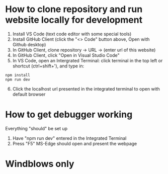 # How to clone repository and run website locally for development

1. Install VS Code (text code editor with some special tools)
2. Install GitHub Client (click the "<> Code" button above, Open with Github desktop)
3. In GitHub Client, clone repository -> URL -> (enter url of this website)
4. In GitHub Client, click "Open in Visual Studio Code"
5. In VS Code, open an Intergrated Terminal: click terminal in the top left or shortcut (ctrl+shift+'), and type in:
```
npm install
npm run dev
```
6. Click the localhost url presented in the integrated terminal to open with default browser

# How to get debugger working
Everything "should" be set up
1. Have "npm run dev" entered in the Integrated Terminal
2. Press "F5"
MS-Edge should open and present the webpage

# Windblows only